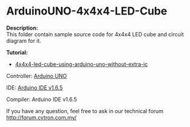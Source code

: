 # ArduinoUNO-4x4x4-LED-Cube
<strong>Description:</strong><br/>
This folder contain sample source code for 4x4x4 LED cube and circuit diagram for it.<br/>

<strong>Tutorial:</strong>
<ul>
<li><a href="http://tutorial.cytron.com.my/2015/08/17/4x4x4-led-cube-using-arduino-uno-without-extra-ic/" target="_blank">4x4x4-led-cube-using-arduino-uno-without-extra-ic</a></li>
</ul>

Controller: <a href="http://www.cytron.com.my/p-arduino-uno" target="_blank"> Arduino UNO</a>

IDE: <a href="https://www.arduino.cc/en/main/software" target="_blank">Arduino IDE v1.6.5</a>

Compiler: Arduino IDE v1.6.5

If you have any question, feel free to ask in our technical forum http://forum.cytron.com.my/
